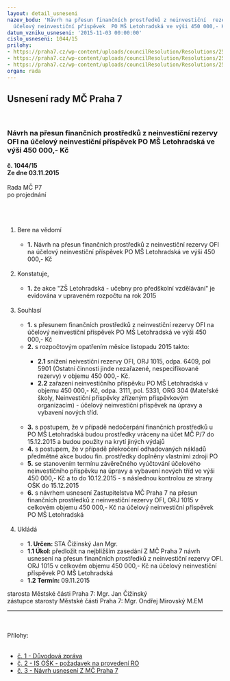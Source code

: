 ```yaml
---
layout: detail_usneseni
nazev_bodu: 'Návrh na přesun finančních prostředků z neinvestiční  rezervy OFI  na
  účelový neinvestiční příspěvek  PO MŠ Letohradská ve výši 450 000,- Kč '
datum_vzniku_usneseni: '2015-11-03 00:00:00'
cislo_usneseni: 1044/15
prilohy:
- https://praha7.cz/wp-content/uploads/councilResolution/Resolutions/25805/1044_15_pril1.doc
- https://praha7.cz/wp-content/uploads/councilResolution/Resolutions/25805/70-15-p%c5%99%c3%adloha_%c4%8d._2_-__is_o%c5%a1k_-_po%c5%beadavek_na_proveden%c3%ad_ro.doc
- https://praha7.cz/wp-content/uploads/councilResolution/Resolutions/25805/70-15-p%c5%99%c3%adloha_3_-_n%c3%a1vrh_usnesen%c3%ad_zm%c4%8d_-_letohradsk%c3%a1.doc
organ: rada
---
```

<div id="ucUsn_pList" class="usn">
	<span><h2>Usnesení rady MČ Praha 7 </h2>
<br></span><div class="standBody">
<span><h3>Návrh na přesun finančních prostředků z neinvestiční  rezervy OFI  na účelový neinvestiční příspěvek  PO MŠ Letohradská ve výši 450 000,- Kč </h3></span><div class="center">
		<strong>č. 1044/15</strong><br>
	</div>
<div class="center">
		<strong>Ze dne 03.11.2015</strong><br><br>
	</div>Rada MČ P7<br>po projednání<br><br><br><ol>
<br><li>Bere na vědomí<br><ul>
<br><li>
<strong>1.</strong> Návrh na přesun finančních prostředků z neinvestiční rezervy OFI na účelový neinvestiční příspěvek PO MŠ Letohradská ve výši 450 000,- Kč </li>
</ul>
<br>
</li>
<li>Konstatuje,<br><ul>
<br><li>
<strong>1.</strong> že akce "ZŠ Letohradská - učebny pro předškolní vzdělávání" je evidována v upraveném rozpočtu na rok 2015</li>
</ul>
<br>
</li>
<li>Souhlasí<br><ul>
<br><li>
<strong>1.</strong> s přesunem finančních prostředků z neinvestiční rezervy OFI na účelový neinvestiční příspěvek PO MŠ Letohradská ve výši 450 000,- Kč <br>
</li>
<li>
<strong>2.</strong> s rozpočtovým opatřením měsíce listopadu 2015 takto:<br><ul>
<br><li>
<strong>2.1</strong> snížení neivestiční rezervy OFI, ORJ 1015, odpa. 6409, pol 5901 (Ostatní činnosti jinde nezařazené, nespecifikované rezervy) v objemu 450 000,- Kč.<br>
</li>
<li>
<strong>2.2</strong> zařazení neinvestičního příspěvku PO MŠ Letohradská v objemu 450 000,- Kč, odpa. 3111, pol. 5331, ORG 304 (Mateřské školy, Neinvestiční příspěvky zřízeným příspěvkovým organizacím) - účelový neinvestiční příspěvek na úpravy a vybavení nových tříd. </li>
</ul>
<br>
</li>
<li>
<strong>3.</strong> s postupem, že v případě nedočerpání finančních prostředků u PO MŠ Letohradská budou prostředky vráceny na účet MČ P/7 do 15.12.2015 a budou použity na krytí jiných výdajů<br>
</li>
<li>
<strong>4.</strong> s postupem, že v případě překročení odhadovaných nákladů předmětné akce budou fin. prostředky doplněny vlastními zdroji PO<br>
</li>
<li>
<strong>5.</strong> se stanovením termínu závěrečného vyúčtování účelového neinvestičního příspěvku na úpravy a vybavení nových tříd ve výši 450 000,- Kč a to do 10.12.2015 - s následnou kontrolou ze strany OŠK do 15.12.2015 <br>
</li>
<li>
<strong>6.</strong> s návrhem usnesení Zastupitelstva MČ Praha 7 na přesun finančních prostředků z neinvestiční rezervy OFI, ORJ 1015 v celkovém objemu 450 000,- Kč na účelový neinvestiční příspěvek PO MŠ Letohradská</li>
</ul>
<br>
</li>
<li>Ukládá<br><ul>
<br><li>
<strong>1. Určen: </strong>STA Čižinský Jan Mgr.<br>
</li>
<li>
<strong>1.1 Úkol: </strong>předložit na nejbližším zasedání Z MČ Praha 7 návrh usnesení na přesun finančních prostředků z neinvestiční rezervy OFI. ORJ 1015 v celkovém objemu 450 000,- Kč na účelový neinvestiční příspěvek PO MŠ Letohradská<br>
</li>
<li>
<strong>1.2 Termín: </strong>09.11.2015</li>
</ul>
</li>
</ol>starosta Městské části Praha 7: Mgr. Jan Čižinský<br>zástupce starosty Městské části Praha 7: Mgr. Ondřej Mirovský M.EM <br><hr>
<br><br>Přílohy: <br><ul>
<br><li>
<a href="/zdroj.aspx?typ=4&amp;Id=67765&amp;sh=-75072875" target="_blank" title="Odkaz na soubor - 21,5 kB - nové okno">č. 1 - Důvodová zpráva </a><br>
</li>
<li>
<a href="/zdroj.aspx?typ=4&amp;id=67729&amp;sh=-1345975403" target="_blank" title="Odkaz na soubor - 42 kB - nové okno">č. 2 - IS OŠK - požadavek na provedení RO</a> <br>
</li>
<li>
<a href="/zdroj.aspx?typ=4&amp;id=67730&amp;sh=-1004273643" target="_blank" title="Odkaz na soubor - 70,5 kB - nové okno">č. 3 - Návrh usnesení Z MČ Praha 7</a> </li>
</ul>
</div>
</div>
